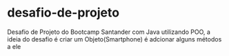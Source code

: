 # desafio-de-projeto
Desafio de Projeto do Bootcamp Santander com Java utilizando POO, a ideia do desafio é criar um Objeto(Smartphone) é adcionar alguns métodos a ele
